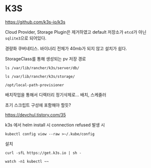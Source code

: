 # K3S

https://github.com/k3s-io/k3s

Cloud Provider, Storage Plugin은 제거하였고 default 저장소가 `etcd`가 아닌 `sqlite3`으로 되어있다.

경량화 쿠버네티스.  바이너리 전체가 40mb가 되지 않고 설치가 쉽다.



StorageClass를 통해 생성되는 pv 저장 경로 

```
ls /var/lib/rancher/k3s/server/db/
```

```
ls /var/lib/rancher/k3s/storage/
```

```
/opt/local-path-provisioner
```



배치작업을 통해서 디렉터리 정기삭제로... 배치, 스케줄러

초기 스크립트 구성에 포함해야 할듯?

https://devchul.tistory.com/35



k3s 에서 helm install 시 connection refused 발생 시

```
kubectl config view --raw >~/.kube/config
```

설치

```
curl -sfL https://get.k3s.io | sh -
```



```
watch -n1 kubectl ~~
```



